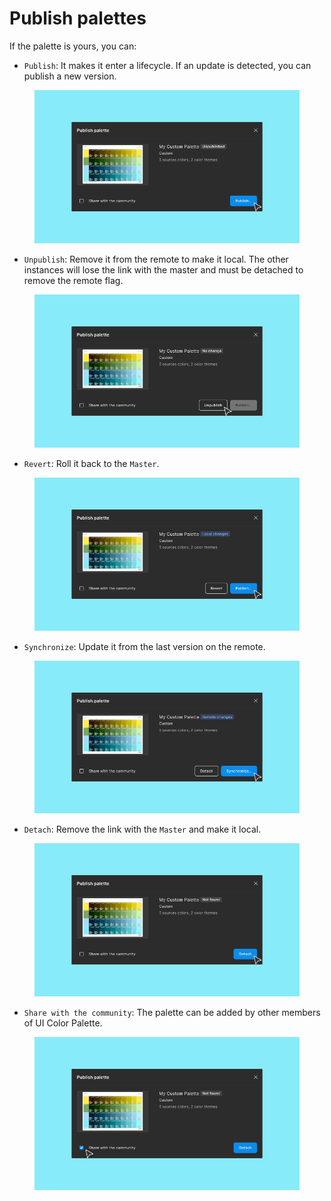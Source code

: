 # Publish palettes

If the palette is yours, you can:

* `Publish`: It makes it enter a lifecycle. If an update is detected, you can publish a new version.

<figure><img src="../../.gitbook/assets/publish_palette-publish-publish.png" alt=""><figcaption></figcaption></figure>

* `Unpublish`: Remove it from the remote to make it local. The other instances will lose the link with the master and must be detached to remove the remote flag.

<figure><img src="../../.gitbook/assets/publish_palette-publish-unpublish.png" alt=""><figcaption></figcaption></figure>

* `Revert`: Roll it back to the `Master`.

<div data-full-width="false"><figure><img src="../../.gitbook/assets/publish_palette-publish-push.png" alt=""><figcaption></figcaption></figure></div>

* `Synchronize`: Update it from the last version on the remote.

<figure><img src="../../.gitbook/assets/publish_palette-publish-sync.png" alt=""><figcaption></figcaption></figure>

* `Detach`: Remove the link with the `Master` and make it local.

<figure><img src="../../.gitbook/assets/publish_palette-sync-detach.png" alt=""><figcaption></figcaption></figure>

* `Share with the community`: The palette can be added by other members of UI Color Palette.

<figure><img src="../../.gitbook/assets/publish_palette-publish-share.png" alt=""><figcaption></figcaption></figure>
